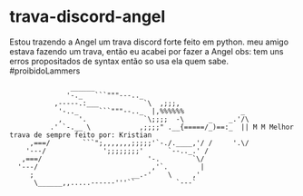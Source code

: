 # trava-discord-angel
Estou trazendo a Angel um trava discord forte feito em python.
meu amigo estava fazendo um trava, então eu acabei por fazer a Angel
obs: tem uns erros propositados de syntax então so usa ela quem sabe. #proibidoLammers
```
               ______
              '-._   ```"""---.._
           ,-----.:___           `\  ,;;;,
            '-.._     ```"""--.._  |,%%%%%%              _
            ,    '.              `\;;;;  -\      _    _.'/\
          .' `-.__ \            ,;;;;" .__{=====/_)==:_  || M M Melhor trava de sempre feito por: Kristian
     ,===/        ```";,,,,,,,;;;;;'`-./.____,'/ /     '.\/
    '---/              ';;;;;;;;'      `--.._.' /
   ,===/                          '-.        `\/
  '---/                            ,'`.        |
     ;                        __.-'    \     ,'
      \______,,.....------'''``          `---`
     
     
     
